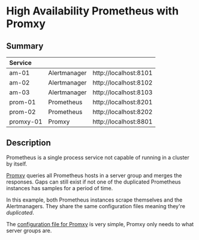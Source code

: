 
# High Availability Prometheus with Promxy

## Summary

| Service      |              |                       |
|:-------------|--------------|-----------------------|
| am-01        | Alertmanager | http://localhost:8101 |
| am-02        | Alertmanager | http://localhost:8102 |
| am-03        | Alertmanager | http://localhost:8103 |
| prom-01      | Prometheus   | http://localhost:8201 |
| prom-02      | Prometheus   | http://localhost:8202 |
| promxy-01    | Promxy       | http://localhost:8801 |

## Description

Prometheus is a single process service not capable of running in a cluster by itself.

[Promxy](https://github.com/jacksontj/promxy) queries all Prometheus hosts in a server group and merges the responses. Gaps can still exist if not one of the duplicated Prometheus instances has samples for a period of time.

In this example, both Prometheus instances scrape themselves and the Alertmanagers. They share the same configuration files meaning they're _duplicated_.

The [configuration file for Promxy](promxy/config.yaml) is very simple, Promxy only needs to what server groups are.
